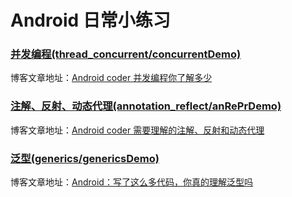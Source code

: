 # Android 日常小练习

### [并发编程(thread_concurrent/concurrentDemo)](https://github.com/persilee/android_practice/tree/master/thread_concurrent/concurrentDemo)

博客文章地址：[Android coder 并发编程你了解多少](https://h.lishaoy.net/thread-concurrent.html)

### [注解、反射、动态代理(annotation_reflect/anRePrDemo)](https://github.com/persilee/android_practice/tree/master/annotation_reflect/anRePrDemo)

博客文章地址：[Android coder 需要理解的注解、反射和动态代理](https://h.lishaoy.net/annotations-reflect.html)

### [泛型(generics/genericsDemo)](https://github.com/persilee/android_practice/tree/master/generics/genericsDemo)

博客文章地址：[Android：写了这么多代码，你真的理解泛型吗](https://h.lishaoy.net/generics.html)

